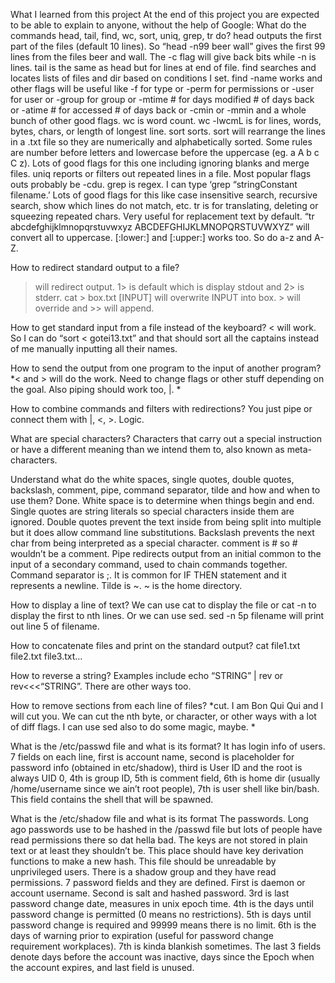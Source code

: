 What I learned from this project
At the end of this project you are expected to be able to explain to anyone, without the help of Google:
What do the commands head, tail, find, wc, sort, uniq, grep, tr do?
head outputs the first part of the files (default 10 lines). So “head -n99 beer wall” gives the first 99 lines from the files beer and wall. The -c flag will give back bits while -n is lines. tail is the same as head but for lines at end of file. find searches and locates lists of files and dir based on conditions I set. find -name works and other flags will be useful like -f for type or -perm for permissions or -user for user or -group for group or -mtime # for days modified # of days back or -atime # for accessed # of days back or -cmin or -mmin and a whole bunch of other good flags. wc is word count. wc -lwcmL is for lines, words, bytes, chars, or length of longest line. sort sorts. sort will rearrange the lines in a .txt file so they are numerically and alphabetically sorted. Some rules are number before letters and lowercase before the uppercase (eg. a A b c C z). Lots of good flags for this one including ignoring blanks and merge files. uniq reports or filters out repeated lines in a file. Most popular flags outs probably be -cdu. grep is regex. I can type ‘grep “stringConstant filename.’ Lots of good flags for this like case insensitive search, recursive search, show which lines do not match, etc. tr is for translating, deleting or squeezing repeated chars. Very useful for replacement text by default. “tr abcdefghijklmnopqrstuvwxyz ABCDEFGHIJKLMNOPQRSTUVWXYZ” will convert all to uppercase. [:lower:] and [:upper:] works too. So do a-z and A-Z.

How to redirect standard output to a file?
> will redirect output. 1> is default which is display stdout and 2> is stderr. cat > box.txt [INPUT] will overwrite INPUT into box. > will override and >> will append.

How to get standard input from a file instead of the keyboard?
< will work. So I can do “sort < gotei13.txt” and that should sort all the captains instead of me manually inputting all their names.

How to send the output from one program to the input of another program?
*< and > will do the work. Need to change flags or other stuff depending on the goal. Also piping should work too, |. *

How to combine commands and filters with redirections?
You just pipe or connect them with |, <, >. Logic.

What are special characters?
Characters that carry out a special instruction or have a different meaning than we intend them to, also known as meta-characters.

Understand what do the white spaces, single quotes, double quotes, backslash, comment, pipe, command separator, tilde and how and when to use them?
Done. White space is to determine when things begin and end. Single quotes are string literals so special characters inside them are ignored. Double quotes prevent the text inside from being split into multiple but it does allow command line substitutions. Backslash prevents the next char from being interpreted as a special character. comment is # so # wouldn’t be a comment. Pipe redirects output from an initial common to the input of a secondary command, used to chain commands together. Command separator is ;. It is common for IF THEN statement and it represents a newline. Tilde is ~. ~ is the home directory.

How to display a line of text?
We can use cat to display the file or cat -n to display the first to nth lines. Or we can use sed. sed -n 5p filename will print out line 5 of filename.

How to concatenate files and print on the standard output?
cat file1.txt file2.txt file3.txt…

How to reverse a string?
Examples include echo “STRING” | rev or rev<<<“STRING”. There are other ways too.

How to remove sections from each line of files?
*cut. I am Bon Qui Qui and I will cut you. We can cut the nth byte, or character, or other ways with a lot of diff flags. I can use sed also to do some magic, maybe. *

What is the /etc/passwd file and what is its format?
It has login info of users. 7 fields on each line, first is account name, second is placeholder for password info (obtained in etc/shadow), third is User ID and the root is always UID 0, 4th is group ID, 5th is comment field, 6th is home dir (usually /home/username since we ain’t root people), 7th is user shell like bin/bash. This field contains the shell that will be spawned.

What is the /etc/shadow file and what is its format
The passwords. Long ago passwords use to be hashed in the /passwd file but lots of people have read permissions there so dat hella bad. The keys are not stored in plain text or at least they shouldn’t be. This place should have key derivation functions to make a new hash. This file should be unreadable by unprivileged users. There is a shadow group and they have read permissions. 7 password fields and they are defined. First is daemon or account username. Second is salt and hashed password. 3rd is last password change date, measures in unix epoch time. 4th is the days until password change is permitted (0 means no restrictions). 5th is days until password change is required and 99999 means there is no limit. 6th is the days of warning prior to expiration (useful for password change requirement workplaces). 7th is kinda blankish sometimes. The last 3 fields denote days before the account was inactive, days since the Epoch when the account expires, and last field is unused.
